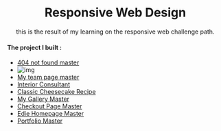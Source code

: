 <h1 align="center">Responsive Web Design</h1>

<p align="center">this is the result of my learning on the responsive web challenge path.</p>

<h4> The project I built :</h4>

- [404 not found master](https://github.com/PangestuNcp/Devchallenges.io/tree/main/Responsive%20Web%20Developer/1.404%20not%20found%20master)
- <img src="https://res.cloudinary.com/dz209s6jk/image/upload/q_auto:good,w_900/Challenges/gh4wbxnbnf9wqezb0b6y.jpg" alt="img">
- [My team page master](https://github.com/PangestuNcp/Devchallenges.io/tree/main/Responsive%20Web%20Developer/2.My%20team%20page%20master)
- [Interior Consultant](https://github.com/PangestuNcp/Devchallenges.io/tree/main/Responsive%20Web%20Developer/3.Interior%20Consultant)
- [Classic Cheesecake Recipe](https://github.com/PangestuNcp/Devchallenges.io/tree/main/Responsive%20Web%20Developer/4.Classic%20Cheesecake%20Recipe)
- [My Gallery Master](https://github.com/PangestuNcp/Devchallenges.io/tree/main/Responsive%20Web%20Developer/5.My%20Gallery%20Master)
- [Checkout Page Master](https://github.com/PangestuNcp/Devchallenges.io/tree/main/Responsive%20Web%20Developer/6.Checkout%20Page%20Master)
- [Edie Homepage Master](https://github.com/PangestuNcp/Devchallenges.io/tree/main/Responsive%20Web%20Developer/7.Edie%20Homepage%20Master)
- [Portfolio Master](https://github.com/PangestuNcp/Devchallenges.io/tree/main/Responsive%20Web%20Developer/8.Portfolio%20Master)
